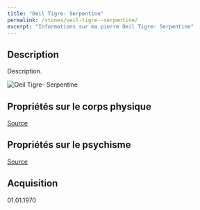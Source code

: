 ```yaml
---
title: "Oeil Tigre- Serpentine"
permalink: /stones/oeil-tigre--serpentine/
excerpt: "Informations sur ma pierre Oeil Tigre- Serpentine"
---
```


## Description
Description.

![Oeil Tigre- Serpentine](/images/stones//images/OeilTigre-Serpentine_GwendoD_2020.jpg.jpg "Oeil Tigre- Serpentine")

## Propriétés sur le corps physique


[Source](https://)


## Propriétés sur le psychisme


[Source](https://)

## Acquisition


01.01.1970
